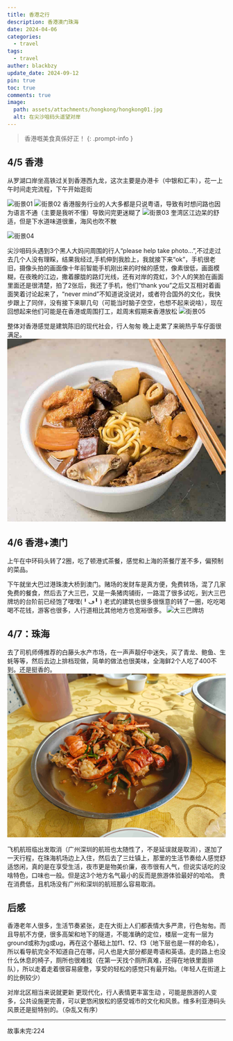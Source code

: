 ```yaml
---
title: 香港之行
description: 香港澳门珠海
date: 2024-04-06
categories:
  - travel
tags:
  - travel
auther: blackbzy
update_date: 2024-09-12
pin: true
toc: true
comments: true
image:
  path: assets/attachments/hongkong/hongkong01.jpg
  alt: 在尖沙咀码头遥望对岸
---
```


> 香港嘅美食真係好正！
{: .prompt-info }

## 4/5 香港
从罗湖口岸坐高铁过关到香港西九龙，这次主要是办港卡（中银和汇丰），花一上午时间走完流程，下午开始逛街

![街景01](assets/attachments/hongkong/hongkong02.jpg)
![街景02](assets/attachments/hongkong/hongkong03.jpg)
香港服务行业的人大多都是只说粤语，导致有时想问路也因为语言不通（主要是我听不懂）导致问完更迷糊了
![街景03](assets/attachments/hongkong/hongkong04.jpg)
奎湾区江边呆的舒适，但是下水道味道很重，海风也吹不散

![街景04](assets/attachments/hongkong/hongkong05.jpg)

尖沙咀码头遇到3个黑人大妈问周围的行人“please help take photo...”,不过走过去几个人没有理睬，结果我经过,手机伸到我脸上，我就接下来“ok”，手机很老旧，摄像头拍的画面像十年前智能手机刚出来的时候的感觉，像素很低，画面模糊，在夜晚的江边，撒着朦胧的路灯光线，还有对岸的霓虹，3个人的笑脸在画面里面还是很清楚，拍了2张后，我还了手机，他们“thank you”之后又互相对着画面笑着讨论起来了，“never mind”不知道说没说对，或者符合国外的文化，我快步跟上了同伴，没有接下来聊几句（可能当时脑子空空，也想不起来说啥），现在回想起来他们可能是在香港或周围打工，趁周末假期来香港放松
![街景05](assets/attachments/hongkong/hongkong06.jpg)

整体对香港感觉是建筑陈旧的现代社会，行人匆匆
晚上走累了来碗热乎车仔面很满足。
![满当当车仔面，配料很足](assets/attachments/hongkong/hongkong07.jpg)

## 4/6 香港+澳门
上午在中环码头转了2圈，吃了顿港式茶餐，感觉和上海的茶餐厅差不多，偏预制的菜品。

下午就坐大巴过港珠澳大桥到澳门。赌场的发财车是真方便，免费转场，混了几家免费的餐食，然后去了大三巴，又是一条猪肉铺街，一路混了很多试吃，到大三巴牌坊的台阶前已经饱了嘿嘿(╹ڡ╹ )
老式的建筑也很多很惬意的转了一圈，吃吃喝喝不花钱，游客也很多，人行道相比其他地方也宽裕很多。
![大三巴牌坊](assets/attachments/hongkong/hongkong08.jpg)

## 4/7：珠海
去了司机师傅推荐的白藤头水产市场，在一声声靓仔中迷失，买了青龙、鲍鱼、生蚝等等，然后去边上排档现做，简单的做法也很美味，全海鲜2个人吃了400不到。还是挺香的。
![青龙](assets/attachments/hongkong/hongkong09.jpg)

飞机航班临出发取消（广州深圳的航班也太随性了，不是延误就是取消），遂加了一天行程，在珠海机场边上入住，然后去了三灶镇上，那里的生活节奏给人感觉舒适悠闲，真的是在享受生活，夜市更是物美价廉，夜市很有人气，但说实话吃的没啥特色，口味也一般。但是这3个地方名气最小的反而是旅游体验最好的哈哈。
贵在消费低，且机场没有广州和深圳的航班那么容易取消。
## 后感
香港老年人很多，生活节奏紧张，走在大街上人们都表情大多严肃，行色匆匆。而且导航不方便，很多高架和地下的隧道，不能准确的定位，楼层一定有一层为ground或称为g或ug，再在这个基础上加f1、f2、f3（地下层也是一样的命名），所以看导航完全不知道自己在哪，问人也是大部分都是粤语和英语。走的路上也没什么休息的椅子，厕所也很难找（在第一天找个厕所真难，还得在地铁里面排队），所以走着走着很容易疲惫，享受的轻松的感觉只有最开始。（年轻人在街道上的比例较少）

对岸北区相当来说就更新 更现代化，行人表情更丰富生动 ，可能是旅游的人变多，公共设施更完善，可以更悠闲放松的感受城市的文化和风景。维多利亚港码头风景还是挺特别的。（杂乱又有序）


---
故事未完:224